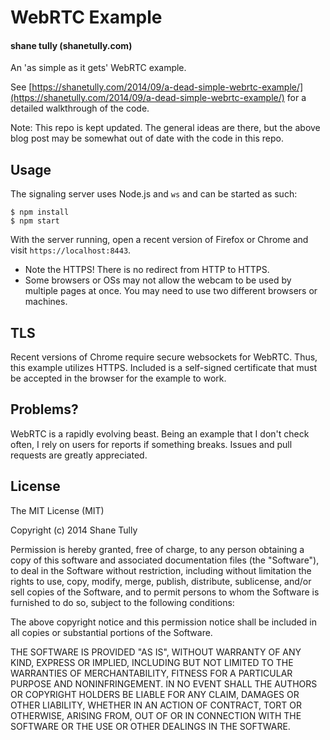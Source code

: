 WebRTC Example
==============

#### shane tully (shanetully.com)

An 'as simple as it gets' WebRTC example.

See [https://shanetully.com/2014/09/a-dead-simple-webrtc-example/](https://shanetully.com/2014/09/a-dead-simple-webrtc-example/) for a detailed walkthrough of the code.

Note: This repo is kept updated. The general ideas are there, but the above blog post may be somewhat out of date with the code in this repo.

## Usage

The signaling server uses Node.js and `ws` and can be started as such:

```
$ npm install
$ npm start
```

With the server running, open a recent version of Firefox or Chrome and visit `https://localhost:8443`.

* Note the HTTPS! There is no redirect from HTTP to HTTPS. 
* Some browsers or OSs may not allow the webcam to be used by multiple pages at once. You may need to use two different browsers or machines.

## TLS

Recent versions of Chrome require secure websockets for WebRTC. Thus, this example utilizes HTTPS. Included is a self-signed certificate that must be accepted in the browser for the example to work.

## Problems?

WebRTC is a rapidly evolving beast. Being an example that I don't check often, I rely on users for reports if something breaks. Issues and pull requests are greatly appreciated.

## License

The MIT License (MIT)

Copyright (c) 2014 Shane Tully

Permission is hereby granted, free of charge, to any person obtaining a copy
of this software and associated documentation files (the "Software"), to deal
in the Software without restriction, including without limitation the rights
to use, copy, modify, merge, publish, distribute, sublicense, and/or sell
copies of the Software, and to permit persons to whom the Software is
furnished to do so, subject to the following conditions:

The above copyright notice and this permission notice shall be included in
all copies or substantial portions of the Software.

THE SOFTWARE IS PROVIDED "AS IS", WITHOUT WARRANTY OF ANY KIND, EXPRESS OR
IMPLIED, INCLUDING BUT NOT LIMITED TO THE WARRANTIES OF MERCHANTABILITY,
FITNESS FOR A PARTICULAR PURPOSE AND NONINFRINGEMENT. IN NO EVENT SHALL THE
AUTHORS OR COPYRIGHT HOLDERS BE LIABLE FOR ANY CLAIM, DAMAGES OR OTHER
LIABILITY, WHETHER IN AN ACTION OF CONTRACT, TORT OR OTHERWISE, ARISING FROM,
OUT OF OR IN CONNECTION WITH THE SOFTWARE OR THE USE OR OTHER DEALINGS IN
THE SOFTWARE.


